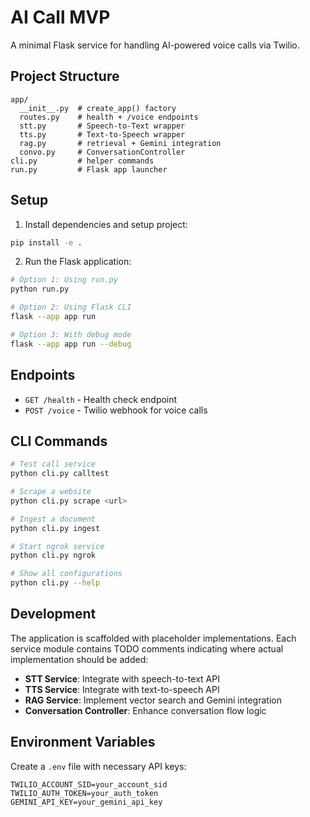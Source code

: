 # AI Call MVP

A minimal Flask service for handling AI-powered voice calls via Twilio.

## Project Structure

```
app/
  __init__.py  # create_app() factory
  routes.py    # health + /voice endpoints
  stt.py       # Speech-to-Text wrapper
  tts.py       # Text-to-Speech wrapper
  rag.py       # retrieval + Gemini integration
  convo.py     # ConversationController
cli.py         # helper commands
run.py         # Flask app launcher
```

## Setup

1. Install dependencies and setup project:
```bash
pip install -e .
```

2. Run the Flask application:
```bash
# Option 1: Using run.py
python run.py

# Option 2: Using Flask CLI
flask --app app run

# Option 3: With debug mode
flask --app app run --debug
```

## Endpoints

- `GET /health` - Health check endpoint
- `POST /voice` - Twilio webhook for voice calls

## CLI Commands

```bash
# Test call service
python cli.py calltest

# Scrape a website
python cli.py scrape <url>

# Ingest a document
python cli.py ingest

# Start ngrok service
python cli.py ngrok

# Show all configurations
python cli.py --help
```

## Development

The application is scaffolded with placeholder implementations. Each service module contains TODO comments indicating where actual implementation should be added:

- **STT Service**: Integrate with speech-to-text API
- **TTS Service**: Integrate with text-to-speech API  
- **RAG Service**: Implement vector search and Gemini integration
- **Conversation Controller**: Enhance conversation flow logic

## Environment Variables

Create a `.env` file with necessary API keys:
```
TWILIO_ACCOUNT_SID=your_account_sid
TWILIO_AUTH_TOKEN=your_auth_token
GEMINI_API_KEY=your_gemini_api_key
```
